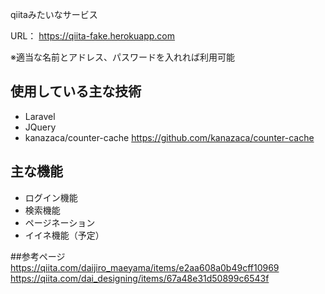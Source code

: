 qiitaみたいなサービス

URL：
https://qiita-fake.herokuapp.com

※適当な名前とアドレス、パスワードを入れれば利用可能

## 使用している主な技術
- Laravel
- JQuery
- kanazaca/counter-cache
https://github.com/kanazaca/counter-cache

## 主な機能
- ログイン機能
- 検索機能
- ページネーション
- イイネ機能（予定）

##参考ページ
https://qiita.com/daijiro_maeyama/items/e2aa608a0b49cff10969
https://qiita.com/dai_designing/items/67a48e31d50899c6543f
